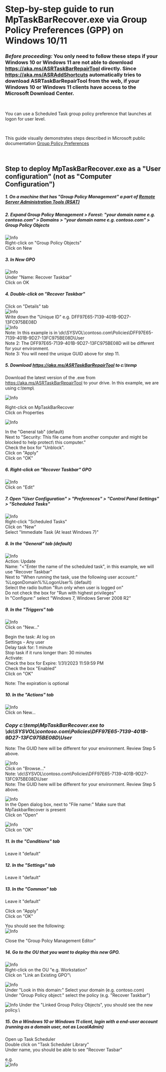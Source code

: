 # Step-by-step guide to run MpTaskBarRecover.exe via Group Policy Preferences (GPP) on Windows 10/11

### *Before proceeding:* You only need to follow these steps if your Windows 10 or Windows 11 are not able to download https://aka.ms/ASRTaskBarRepairTool directly.  Since https://aka.ms/ASRAddShortcuts automatically tries to download ASRTaskBarRepairTool from the web, if your Windows 10 or Windows 11 clients have access to the Microsoft Download Center.
<br />

You can use a Scheduled Task group policy preference that launches at logon for user level.

<br />

This guide visually demonstrates steps described in Microsoft public documentation [Group Policy Preferences](https://learn.microsoft.com/en-us/previous-versions/windows/it-pro/windows-server-2012-R2-and-2012/dn581922(v=ws.11))

<br />

## Step to deploy MpTaskBarRecover.exe as a "User configuration" (not as "Computer Configuration")
##### 1. On a machine that has "Group Policy Management" a part of [Remote Server Administration Tools (RSAT)](https://learn.microsoft.com/en-us/troubleshoot/windows-server/system-management-components/remote-server-administration-tools)


##### 2. Expand Group Policy Management > Forest: "your domain name e.g. contoso.com"  > Domains > "your domain name e.g. contoso.com" > Group Policy Objects

![Info](.ImagesGPO/GPO18.png)\
Right-click on "Group Policy Objects"\
Click on New

##### 3. In New GPO
![Info](.ImagesGPO/GPO19.png)\
Under "Name: Recover Taskbar"\
Click on OK

##### 4. Double-click on "Recover Taskbar"
Click on "Details" tab\
![Info](.ImagesGPO/GPO25.png)\
Write down the "Unique ID" e.g. DFF97E65-7139-401B-9D27-13FC975BE08D\
![Info](.ImagesGPO/GPO26.png)\
Note:  In this example is in \\dc\SYSVOL\contoso.com\Policies\DFF97E65-7139-401B-9D27-13FC975BE08D\User\
Note 2: The DFF97E65-7139-401B-9D27-13FC975BE08D will be different for your environment.\
Note 3: You will need the unique GUID above for step 11.

##### 5. Download https://aka.ms/ASRTaskBarRepairTool to c:\temp
Download the latest version of the .exe from https://aka.ms/ASRTaskBarRepairTool to your drive.  In this example, we are using c:\temp\

![Info](.ImagesGPO/GPO27.png)

Right-click on MpTaskBarRecover\
Click on Properties

![Info](.ImagesGPO/GPO28.png)

 In the "General tab" (default)\
Next to "Security: This file came from another computer and might be blocked to help protect\ this computer."\
Check the box for "Unblock".\
Click on "Apply"\
Click on "OK"

##### 6. Right-click on "Recover Taskbar" GPO
![Info](.ImagesGPO/GPO20.png)\
Click on "Edit"

##### 7. Open "User Configuration" > "Preferences" > "Control Panel Settings" > "Scheduled Tasks"
![Info](.ImagesGPO/GPO21.png)\
Right-click "Scheduled Tasks"\
Click on "New"\
Select "Immediate Task (At least Windows 7)"

##### 8. In the "General" tab (default)

![Info](.ImagesGPO/GPO22.png)\
Action: Update\
Name: "<"Enter the name of the scheduled task", in this example, we will use "Recover Taskbar"\
Next to "When running the task, use the following user account:" %LogonDomain%\%LogonUser% (default) \
Select the radio button "Run only when user is logged on" \
Do not check the box for "Run with highest privileges"\
In "Configure:" select "Windows 7, Windows Server 2008 R2"

##### 9. In the "Triggers" tab
![Info](.ImagesGPO/GPO29.png)\
Click on "New..."

Begin the task: At log on\
Settings - Any user\
Delay task for: 1 minute\
Stop task if it runs longer than: 30 minutes\
Activate:\
Check the box for Expire: 1/31/2023 11:59:59 PM\
Check the box "Enabled"\
Click on "OK"

Note: The expiration is optional

##### 10. In the "Actions" tab

![Info](.ImagesGPO/GPO30.png)\
Click on New...

### *Copy c:\temp\MpTaskBarRecover.exe to \\dc\SYSVOL\contoso.com\Policies\DFF97E65-7139-401B-9D27-13FC975BE08D\User*
Note: The GUID here will be different for your environment.  Review Step 5 above.
>

![Info](.ImagesGPO/GPO31.png)\
Click on "Browse..."\
Note: \\dc\SYSVOL\contoso.com\Policies\DFF97E65-7139-401B-9D27-13FC975BE08D\User\
Note: The GUID here will be different for your environment.  Review Step 5 above.

![Info](.ImagesGPO/GPO32.png)\
In the Open dialog box, next to "File name:" Make sure that MpTaskbarRecover is present\
Click on "Open"

![Info](.ImagesGPO/GPO33.png)\
Click on "OK"

##### 11. In the "Conditions" tab
Leave it "default"

##### 12. In the "Settings" tab
Leave it "default"

##### 13. In the "Common" tab
Leave it "default"

Click on "Apply"\
Click on "OK"

You should see the following:\
![Info](.ImagesGPO/GPO34.png)

Close the "Group Polcy Management Editor"

##### 14. Go to the OU that you want to deploy this new GPO.

![Info](.ImagesGPO/GPO35.png)\
Right-click on the OU "e.g. Workstation"\
Click on "Link an Existing GPO"\


![Info](.ImagesGPO/GPO37.png)\
Under "Look in this domain:" Select your domain (e.g. contoso.com)\
Under "Group Policy object:" select the policy (e.g. "Recover Taskbar")

![Info](.ImagesGPO/GPO38.png)
Under the "Linked Group Policy Objects", you should see the new policy.\

##### 15. On a Windows 10 or Windows 11 client, login with a end-user account (running as a domain user, not as LocalAdmin)

Open up Task Scheduler\
Double click on "Task Scheduler Library"\
Under name, you should be able to see "Recover Tasbar"
>

e.g.\
![Info](.ImagesGPO/GPO39.png)
